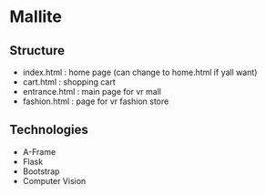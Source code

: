 # Mallite

## Structure
- index.html : home page (can change to home.html if yall want)
- cart.html : shopping cart
- entrance.html : main page for vr mall
- fashion.html : page for vr fashion store

## Technologies
- A-Frame
- Flask
- Bootstrap
- Computer Vision